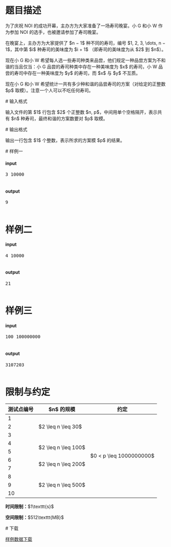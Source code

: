 # 题目描述

<p>为了庆祝 NOI 的成功开幕，主办方为大家准备了一场寿司晚宴。小 G 和小 W 作为参加 NOI 的选手，也被邀请参加了寿司晚宴。</p>
<p>在晚宴上，主办方为大家提供了 $n − 1$ 种不同的寿司，编号 $1, 2, 3, \dots, n − 1$，其中第 $i$ 种寿司的美味度为 $i + 1$ （即寿司的美味度为从 $2$ 到 $n$）。</p>
<p>现在小 G 和小 W 希望每人选一些寿司种类来品尝，他们规定一种品尝方案为不和谐的当且仅当：小 G 品尝的寿司种类中存在一种美味度为 $x$ 的寿司，小 W 品尝的寿司中存在一种美味度为 $y$ 的寿司，而 $x$ 与 $y$ 不互质。</p>
<p>现在小 G 和小 W 希望统计一共有多少种和谐的品尝寿司的方案（对给定的正整数 $p$ 取模）。注意一个人可以不吃任何寿司。</p>
# 输入格式


<p>输入文件的第 $1$ 行包含 $2$ 个正整数 $n, p$，中间用单个空格隔开，表示共有 $n$ 种寿司，最终和谐的方案数要对 $p$ 取模。</p>
# 输出格式


<p>输出一行包含 $1$ 个整数，表示所求的方案模 $p$ 的结果。</p>
# 样例一


<h4>input</h4>
<pre>3 10000

</pre>

<h4>output</h4>
<pre>9

</pre>

# 样例二


<h4>input</h4>
<pre>4 10000

</pre>

<h4>output</h4>
<pre>21

</pre>

# 样例三


<h4>input</h4>
<pre>100 100000000

</pre>

<h4>output</h4>
<pre>3107203

</pre>

# 限制与约定


<div class="table-responsive">
<table class="table table-bordered table-text-center table-vertical-middle"><thead><tr><th>测试点编号</th><th>$n$ 的规模</th><th>约定</th></tr></thead><tbody><tr><td>1</td><td rowspan="3">$2 \leq n \leq 30$</td><td rowspan="10">$0 &lt; p \leq 1000000000$</td></tr><tr><td>2</td></tr><tr><td>3</td></tr><tr><td>4</td><td rowspan="2">$2 \leq n \leq 100$</td></tr><tr><td>5</td></tr><tr><td>6</td><td rowspan="2">$2 \leq n \leq 200$</td></tr><tr><td>7</td></tr><tr><td>8</td><td rowspan="3">$2 \leq n \leq 500$</td></tr><tr><td>9</td></tr><tr><td>10</td></tr></tbody></table></div>

<p><strong>时间限制：</strong>$1\texttt{s}$</p>
<p><strong>空间限制：</strong>$512\texttt{MB}$</p>
# 下载


<p><a href="/download.php?type=problem&amp;id=129">样例数据下载</a></p>
